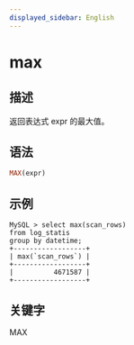 ```yaml
---
displayed_sidebar: English
---
```


# max

## 描述

返回表达式 expr 的最大值。

## 语法

```Haskell
MAX(expr)
```

## 示例

```plain
MySQL > select max(scan_rows)
from log_statis
group by datetime;
+------------------+
| max(`scan_rows`) |
+------------------+
|          4671587 |
+------------------+
```

## 关键字

MAX